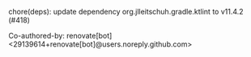 chore(deps): update dependency org.jlleitschuh.gradle.ktlint to v11.4.2 (#418)

Co-authored-by: renovate[bot] <29139614+renovate[bot]@users.noreply.github.com>
